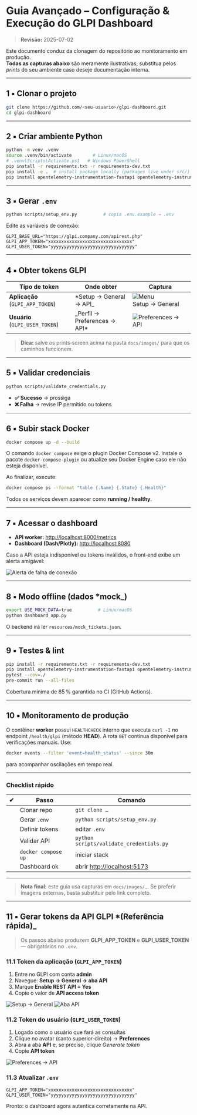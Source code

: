 
# Guia Avançado – Configuração & Execução do **GLPI Dashboard**

> **Revisão:** 2025-07-02  

Este documento conduz da clonagem do repositório ao monitoramento em produção.  
**Todas as capturas abaixo** são meramente ilustrativas; substitua pelos _prints_ do seu ambiente caso deseje documentação interna.

---

## 1 ▪️ Clonar o projeto

```bash
git clone https://github.com/<seu-usuario>/glpi-dashboard.git
cd glpi-dashboard
```

---

## 2 ▪️ Criar ambiente Python

```bash
python -m venv .venv
source .venv/bin/activate        # Linux/macOS
# .venv\Scripts\Activate.ps1   # Windows PowerShell
pip install -r requirements.txt -r requirements-dev.txt
pip install -e .  # install package locally (packages live under src/)
pip install opentelemetry-instrumentation-fastapi opentelemetry-instrumentation-logging
```

---

## 3 ▪️ Gerar `.env`

```bash
python scripts/setup_env.py          # copia .env.example → .env
```

Edite as variáveis de conexão:

```env
GLPI_BASE_URL="https://glpi.company.com/apirest.php"
GLPI_APP_TOKEN="xxxxxxxxxxxxxxxxxxxxxxxxxxxxxxxx"
GLPI_USER_TOKEN="yyyyyyyyyyyyyyyyyyyyyyyyyyyyyyyy"
```

---

## 4 ▪️ Obter tokens GLPI

| Tipo de token | Onde obter | Captura |
|---------------|------------|---------|
| **Aplicação** (`GLPI_APP_TOKEN`) | *Setup → General → API_ | ![Menu Setup → General](docs/images/app_token_menu.png) |
| **Usuário** (`GLPI_USER_TOKEN`)  | _Perfil → Preferences → API* | ![Preferences → API](docs/images/user_token_pref.png) |

> **Dica:** salve os prints‑screen acima na pasta `docs/images/` para que os caminhos funcionem.  

---

## 5 ▪️ Validar credenciais

```bash
python scripts/validate_credentials.py
```

- **✅ Sucesso** → prossiga  
- **❌ Falha** → revise IP permitido ou tokens

---

## 6 ▪️ Subir stack Docker

```bash
docker compose up -d --build
```

O comando `docker compose` exige o plugin Docker Compose v2. Instale o pacote
`docker-compose-plugin` ou atualize seu Docker Engine caso ele não esteja
disponível.

Ao finalizar, execute:

```bash
docker compose ps --format "table {.Name} {.State} {.Health}"
```

Todos os serviços devem aparecer como **running / healthy**.

---

## 7 ▪️ Acessar o dashboard

- **API worker:** <http://localhost:8000/metrics>  
- **Dashboard (Dash/Plotly):** <http://localhost:8080>

Caso a API esteja indisponível ou tokens inválidos, o front‑end exibe um alerta amigável:

![Alerta de falha de conexão](docs/images/dashboard_alert.png)

---

## 8 ▪️ Modo offline (dados *mock_)

```bash
export USE_MOCK_DATA=true          # Linux/macOS
python dashboard_app.py
```

O backend irá ler `resources/mock_tickets.json`.

---

## 9 ▪️ Testes & lint

```bash
pip install -r requirements.txt -r requirements-dev.txt
pip install opentelemetry-instrumentation-fastapi opentelemetry-instrumentation-logging
pytest --cov=./
pre-commit run --all-files
```

Cobertura mínima de 85 % garantida no CI (GitHub Actions).

---

## 10 ▪️ Monitoramento de produção

O contêiner **worker** possui `HEALTHCHECK` interno que executa `curl -I` no
endpoint `/health/glpi` (método **HEAD**). A rota `GET` continua disponível para
verificações manuais. Use:

```bash
docker events --filter 'event=health_status' --since 30m
```

para acompanhar oscilações em tempo real.

---

### Checklist rápido

| ✔ | Passo | Comando |
|---|-------|---------|
|   | Clonar repo | `git clone …` |
|   | Gerar `.env` | `python scripts/setup_env.py` |
|   | Definir tokens | editar `.env` |
|   | Validar API | `python scripts/validate_credentials.py` |
|   | `docker compose up` | iniciar stack |
|   | Dashboard ok | abrir <http://localhost:5173> |

---

> **Nota final:** este guia usa capturas em `docs/images/…`. Se preferir imagens externas, basta substituir pelo link completo.

---

## 11 ▪️ Gerar tokens da API GLPI *(Referência rápida)_

> Os passos abaixo produzem **GLPI_APP_TOKEN** e **GLPI_USER_TOKEN** — obrigatórios no `.env`.

### 11.1 Token da aplicação (`GLPI_APP_TOKEN`)

1. Entre no GLPI com conta **admin**  
2. Navegue: **Setup → General → aba API**  
3. Marque **Enable REST API = Yes**  
4. Copie o valor de **API access token**

![Setup → General](https://tic.gal/wp-content/uploads/2019/07/1-enable-api-1.png)
![Aba API](https://tic.gal/wp-content/uploads/2019/07/1-enable-api.png)

### 11.2 Token do usuário (`GLPI_USER_TOKEN`)

1. Logado como o usuário que fará as consultas  
2. Clique no avatar (canto superior‑direito) → **Preferences**  
3. Abra a aba **API** e, se preciso, clique _Generate token_  
4. Copie **API token**

![Preferences → API](https://tic.gal/wp-content/uploads/2019/07/3-user-generate-api-token.png)

### 11.3 Atualizar `.env`

```env
GLPI_APP_TOKEN="xxxxxxxxxxxxxxxxxxxxxxxxxxxxxxxx"
GLPI_USER_TOKEN="yyyyyyyyyyyyyyyyyyyyyyyyyyyyyyyy"
```

Pronto: o dashboard agora autentica corretamente na API.
